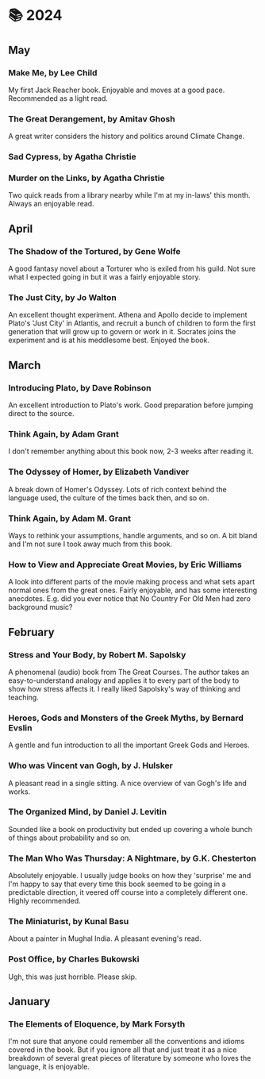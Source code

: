 # 📚 2024

## May

### Make Me, by Lee Child

My first Jack Reacher book. Enjoyable and moves at a good pace. Recommended as
a light read.

### The Great Derangement, by Amitav Ghosh

A great writer considers the history and politics around Climate Change.

### Sad Cypress, by Agatha Christie
### Murder on the Links, by Agatha Christie

Two quick reads from a library nearby while I'm at my in-laws' this month.
Always an enjoyable read.

## April

### The Shadow of the Tortured, by Gene Wolfe

A good fantasy novel about a Torturer who is exiled from his guild. Not sure what I expected going
in but it was a fairly enjoyable story.

### The Just City, by Jo Walton

An excellent thought experiment. Athena and Apollo decide to implement Plato's 'Just City' in
Atlantis, and recruit a bunch of children to form the first generation that will grow up to govern
or work in it. Socrates joins the experiment and is at his meddlesome best. Enjoyed the book.

## March

### Introducing Plato, by Dave Robinson

An excellent introduction to Plato's work. Good preparation before jumping direct to the source.

### Think Again, by Adam Grant

I don't remember anything about this book now, 2-3 weeks after reading it.

### The Odyssey of Homer, by Elizabeth Vandiver

A break down of Homer's Odyssey. Lots of rich context behind the language used,
the culture of the times back then, and so on.

### Think Again, by Adam M. Grant

Ways to rethink your assumptions, handle arguments, and so on. A bit bland and
I'm not sure I took away much from this book.

### How to View and Appreciate Great Movies, by Eric Williams

A look into different parts of the movie making process and what sets apart
normal ones from the great ones. Fairly enjoyable, and has some interesting
anecdotes. E.g. did you ever notice that No Country For Old Men had zero
background music?

## February

### Stress and Your Body, by Robert M. Sapolsky

A phenomenal (audio) book from The Great Courses. The author takes an
easy-to-understand analogy and applies it to every part of the body to show how
stress affects it. I really liked Sapolsky's way of thinking and teaching.

### Heroes, Gods and Monsters of the Greek Myths, by Bernard Evslin

A gentle and fun introduction to all the important Greek Gods and Heroes.

### Who was Vincent van Gogh, by J. Hulsker

A pleasant read in a single sitting. A nice overview of van Gogh's life and
works.

### The Organized Mind, by Daniel J. Levitin

Sounded like a book on productivity but ended up covering a whole bunch of
things about probability and so on.

### The Man Who Was Thursday: A Nightmare, by G.K. Chesterton

Absolutely enjoyable. I usually judge books on how they 'surprise' me and I'm
happy to say that every time this book seemed to be going in a predictable
direction, it veered off course into a completely different one. Highly
recommended.

### The Miniaturist, by Kunal Basu

About a painter in Mughal India. A pleasant evening's read.

### Post Office, by Charles Bukowski

Ugh, this was just horrible. Please skip.

## January

### The Elements of Eloquence, by Mark Forsyth 

I'm not sure that anyone could remember all the conventions and idioms covered
in the book. But if you ignore all that and just treat it as a nice breakdown
of several great pieces of literature by someone who loves the language, it is
enjoyable.

